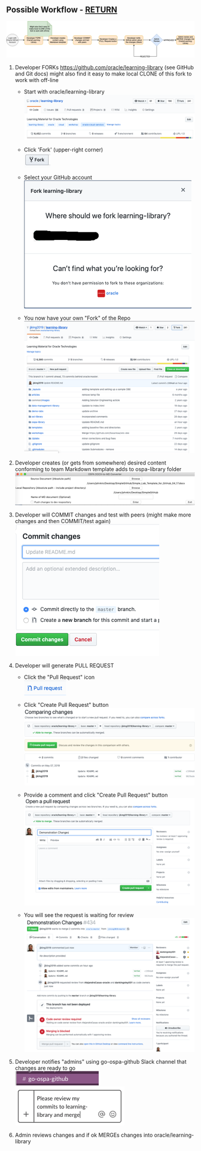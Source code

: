 ## Possible Workflow - [RETURN](README.md)

![](images/Flow.png)


1. Developer FORKs https://github.com/oracle/learning-library (see GitHub and Git docs) might also find it easy to make local CLONE of this fork to work with off-line

   - Start with oracle/learning-library  <br/>
   ![](images/Github-4-26-47-PM.png)

   - Click 'Fork' (upper-right corner) <br/>
   ![](images/Github-4-15-39-PM.png)

   - Select your GitHub account <br/>
   ![](images/Github-4-16-15-PM2.png)

   - You now have your own "Fork" of the Repo <br/>
   ![](images/Github-4-16-31-PM.png)

1. Developer creates (or gets from somewhere) desired content conforming to team Markdown template adds to ospa-library folder<br/>
   ![](images/Github-12-34-36PM.png) 
   
1. Developer will COMMIT changes and test with peers (might make more changes and then COMMIT/test again) <br/>
   ![](images/Github-4-17-22-PM.png)
   
1. Developer will generate PULL REQUEST <br/>

   - Click the "Pull Request" icon <br/>
   ![](images/Github-4-17-39-PM.png) <br/>
   
   - Click "Create Pull Request" button <br/>
   ![](images/Github-4-18-02-PM.png)   <br/>
   
   - Provide a comment and click "Create Pull Request" button<br/>
   ![](images/Github-4-18-32-PM.png) <br/>
   
   - You will see the request is waiting for review <br/>
   ![](images/Github-4-19-21-PM.png)

     
1. Developer notifies "admins" using go-ospa-github Slack channel that changes are ready to go <br/>
   ![](images/Github-4-19-49-PM.png) <br/>
   ![](images/Github-4-20-12-PM.png)


1. Admin reviews changes and if ok MERGEs changes into oracle/learning-library
